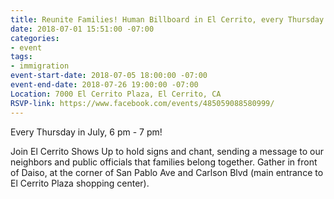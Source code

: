 ```yaml
---
title: Reunite Families! Human Billboard in El Cerrito, every Thursday
date: 2018-07-01 15:51:00 -07:00
categories:
- event
tags:
- immigration
event-start-date: 2018-07-05 18:00:00 -07:00
event-end-date: 2018-07-26 19:00:00 -07:00
Location: 7000 El Cerrito Plaza, El Cerrito, CA
RSVP-link: https://www.facebook.com/events/485059088580999/
---
```


Every Thursday in July, 6 pm - 7 pm!

Join El Cerrito Shows Up to hold signs and chant, sending a message to our neighbors and public officials that families belong together. Gather in front of Daiso, at the corner of San Pablo Ave and Carlson Blvd (main entrance to El Cerrito Plaza shopping center).